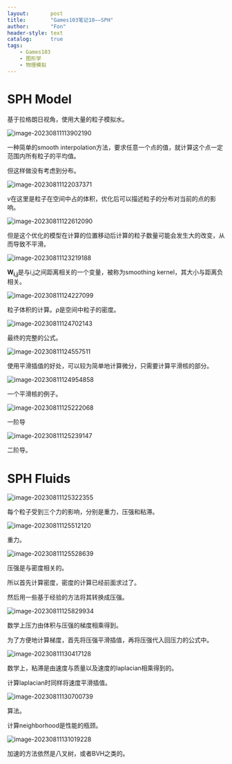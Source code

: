 ```yaml
---
layout:       post
title:        "Games103笔记10——SPH"
author:       "Fon"
header-style: text
catalog:      true
tags:
    - Games103
    - 图形学
    - 物理模拟
---
```




# SPH Model

基于拉格朗日视角，使用大量的粒子模拟水。

![image-20230811113902190](C:\achmli.github.io\img\Games103\10\image-20230811113902190.png)

一种简单的smooth interpolation方法，要求任意一个点的值，就计算这个点一定范围内所有粒子的平均值。

但这样做没有考虑到分布。

![image-20230811122037371](C:\achmli.github.io\img\Games103\10\image-20230811122037371.png)

<em>v</em>在这里是粒子在空间中占的体积，优化后可以描述粒子的分布对当前的点的影响。

![image-20230811122612090](C:\achmli.github.io\img\Games103\10\image-20230811122612090.png)

但是这个优化的模型在计算的位置移动后计算的粒子数量可能会发生大的改变，从而导致不平滑。

![image-20230811123219188](C:\achmli.github.io\img\Games103\10\image-20230811123219188.png)

<strong>W<sub>i,j</sub></strong>是与i,j之间距离相关的一个变量，被称为smoothing kernel，其大小与距离负相关。

![image-20230811124227099](C:\achmli.github.io\img\Games103\10\image-20230811124227099.png)

粒子体积的计算。ρ是空间中粒子的密度。

![image-20230811124702143](C:\achmli.github.io\img\Games103\10\image-20230811124702143.png)

最终的完整的公式。

![image-20230811124557511](C:\achmli.github.io\img\Games103\10\image-20230811124557511.png)

使用平滑插值的好处，可以较为简单地计算微分，只需要计算平滑核的部分。

![image-20230811124954858](C:\achmli.github.io\img\Games103\10\image-20230811124954858.png)

一个平滑核的例子。

![image-20230811125222068](C:\achmli.github.io\img\Games103\10\image-20230811125222068.png)

一阶导

![image-20230811125239147](C:\achmli.github.io\img\Games103\10\image-20230811125239147.png)

二阶导。

# SPH Fluids

![image-20230811125322355](C:\achmli.github.io\img\Games103\10\image-20230811125322355.png)

每个粒子受到三个力的影响，分别是重力，压强和粘滞。

![image-20230811125512120](C:\achmli.github.io\img\Games103\10\image-20230811125512120.png)

重力。

![image-20230811125528639](C:\achmli.github.io\img\Games103\10\image-20230811125528639.png)

压强是与密度相关的。

所以首先计算密度，密度的计算已经前面求过了。

然后用一些基于经验的方法将其转换成压强。

![image-20230811125829934](C:\achmli.github.io\img\Games103\10\image-20230811125829934.png)

数学上压力由体积与压强的梯度相乘得到。

为了方便地计算梯度，首先将压强平滑插值，再将压强代入回压力的公式中。

![image-20230811130417128](C:\achmli.github.io\img\Games103\10\image-20230811130417128.png)

数学上，粘滞是由速度与质量以及速度的laplacian相乘得到的。

计算laplacian时同样将速度平滑插值。

![image-20230811130700739](C:\achmli.github.io\img\Games103\10\image-20230811130700739.png)

算法。

计算neighborhood是性能的瓶颈。

![image-20230811131019228](C:\achmli.github.io\img\Games103\10\image-20230811131019228.png)

加速的方法依然是八叉树，或者BVH之类的。